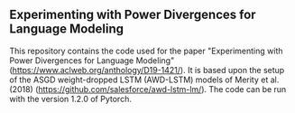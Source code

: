 ## Experimenting with Power Divergences for Language Modeling

This repository contains the code used for the paper "Experimenting with Power Divergences for Language Modeling" (https://www.aclweb.org/anthology/D19-1421/). It is based upon the setup of the ASGD weight-dropped LSTM (AWD-LSTM) models of Merity et al. (2018) (https://github.com/salesforce/awd-lstm-lm/).
The code can be run with the version 1.2.0 of Pytorch.